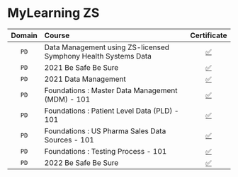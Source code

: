 # **MyLearning ZS**

|**Domain**|**Course**|**Certificate**|
|:--------:|:---------|:-------------:|
| `PD` | Data Management using ZS-licensed Symphony Health Systems Data | [✅](https://github.com/abphilip-work/ZS-Certifications/blob/master/MyLearning/Achievements/Data-Management-SHS.pdf) |
| `PD` | 2021 Be Safe Be Sure | [✅](https://github.com/abphilip-work/ZS-Certifications/blob/master/MyLearning/Achievements/Be-Safe-Be-Sure-I.pdf) |
| `PD` | 2021 Data Management | [✅](https://github.com/abphilip-work/ZS-Certifications/blob/master/MyLearning/Achievements/TPAA-AMA-PDRP.pdf) |
| `PD` | Foundations : Master Data Management (MDM) - 101 | [✅](https://github.com/abphilip-work/ZS-Certifications/blob/master/MyLearning/Achievements/MDM-101.pdf) |
| `PD` | Foundations : Patient Level Data (PLD) - 101 | [✅](https://github.com/abphilip-work/ZS-Certifications/blob/master/MyLearning/Achievements/PLD-101.pdf) |
| `PD` | Foundations : US Pharma Sales Data Sources - 101 | [✅](https://github.com/abphilip-work/ZS-Certifications/blob/master/MyLearning/Achievements/Pharma-Sales-101.pdf) |
| `PD` | Foundations : Testing Process - 101 | [✅](https://github.com/abphilip-work/ZS-Certifications/blob/master/MyLearning/Achievements/Testing-101.pdf) |
| `PD` | 2022 Be Safe Be Sure | [✅](https://github.com/abphilip-work/ZS-Certifications/blob/master/MyLearning/Achievements/Be-Safe-Be-Sure-II.pdf) |